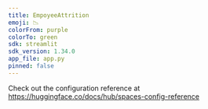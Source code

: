```yaml
---
title: EmpoyeeAttrition
emoji: 📉
colorFrom: purple
colorTo: green
sdk: streamlit
sdk_version: 1.34.0
app_file: app.py
pinned: false
---
```


Check out the configuration reference at https://huggingface.co/docs/hub/spaces-config-reference

